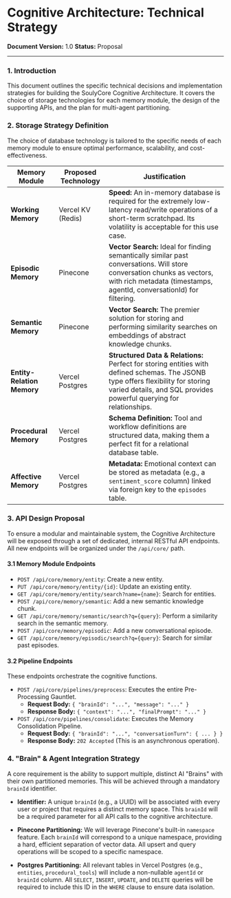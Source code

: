 
# Cognitive Architecture: Technical Strategy

**Document Version:** 1.0
**Status:** Proposal

---

### 1. Introduction

This document outlines the specific technical decisions and implementation strategies for building the SoulyCore Cognitive Architecture. It covers the choice of storage technologies for each memory module, the design of the supporting APIs, and the plan for multi-agent partitioning.

### 2. Storage Strategy Definition

The choice of database technology is tailored to the specific needs of each memory module to ensure optimal performance, scalability, and cost-effectiveness.

| Memory Module         | Proposed Technology | Justification                                                                                                                              |
| --------------------- | ------------------- | ------------------------------------------------------------------------------------------------------------------------------------------ |
| **Working Memory**    | Vercel KV (Redis)   | **Speed:** An in-memory database is required for the extremely low-latency read/write operations of a short-term scratchpad. Its volatility is acceptable for this use case. |
| **Episodic Memory**   | Pinecone            | **Vector Search:** Ideal for finding semantically similar past conversations. Will store conversation chunks as vectors, with rich metadata (timestamps, agentId, conversationId) for filtering. |
| **Semantic Memory**   | Pinecone            | **Vector Search:** The premier solution for storing and performing similarity searches on embeddings of abstract knowledge chunks.                  |
| **Entity-Relation Memory** | Vercel Postgres     | **Structured Data & Relations:** Perfect for storing entities with defined schemas. The JSONB type offers flexibility for storing varied details, and SQL provides powerful querying for relationships. |
| **Procedural Memory** | Vercel Postgres     | **Schema Definition:** Tool and workflow definitions are structured data, making them a perfect fit for a relational database table.       |
| **Affective Memory**  | Vercel Postgres     | **Metadata:** Emotional context can be stored as metadata (e.g., a `sentiment_score` column) linked via foreign key to the `episodes` table. |

### 3. API Design Proposal

To ensure a modular and maintainable system, the Cognitive Architecture will be exposed through a set of dedicated, internal RESTful API endpoints. All new endpoints will be organized under the `/api/core/` path.

#### 3.1 Memory Module Endpoints

*   `POST /api/core/memory/entity`: Create a new entity.
*   `PUT /api/core/memory/entity/{id}`: Update an existing entity.
*   `GET /api/core/memory/entity/search?name={name}`: Search for entities.
*   `POST /api/core/memory/semantic`: Add a new semantic knowledge chunk.
*   `GET /api/core/memory/semantic/search?q={query}`: Perform a similarity search in the semantic memory.
*   `POST /api/core/memory/episodic`: Add a new conversational episode.
*   `GET /api/core/memory/episodic/search?q={query}`: Search for similar past episodes.

#### 3.2 Pipeline Endpoints

These endpoints orchestrate the cognitive functions.

*   `POST /api/core/pipelines/preprocess`: Executes the entire Pre-Processing Gauntlet.
    *   **Request Body:** `{ "brainId": "...", "message": "..." }`
    *   **Response Body:** `{ "context": "...", "finalPrompt": "..." }`
*   `POST /api/core/pipelines/consolidate`: Executes the Memory Consolidation Pipeline.
    *   **Request Body:** `{ "brainId": "...", "conversationTurn": { ... } }`
    *   **Response Body:** `202 Accepted` (This is an asynchronous operation).

### 4. "Brain" & Agent Integration Strategy

A core requirement is the ability to support multiple, distinct AI "Brains" with their own partitioned memories. This will be achieved through a mandatory `brainId` identifier.

*   **Identifier:** A unique `brainId` (e.g., a UUID) will be associated with every user or project that requires a distinct memory space. This `brainId` will be a required parameter for all API calls to the cognitive architecture.

*   **Pinecone Partitioning:** We will leverage Pinecone's built-in `namespace` feature. Each `brainId` will correspond to a unique namespace, providing a hard, efficient separation of vector data. All upsert and query operations will be scoped to a specific namespace.

*   **Postgres Partitioning:** All relevant tables in Vercel Postgres (e.g., `entities`, `procedural_tools`) will include a non-nullable `agentId` or `brainId` column. All `SELECT`, `INSERT`, `UPDATE`, and `DELETE` queries will be required to include this ID in the `WHERE` clause to ensure data isolation.